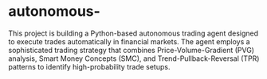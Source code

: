 # autonomous-
This project is building a Python-based autonomous trading agent designed to execute trades automatically in financial markets. The agent employs a sophisticated trading strategy that combines Price-Volume-Gradient (PVG) analysis, Smart Money Concepts (SMC), and Trend-Pullback-Reversal (TPR) patterns to identify high-probability trade setups.
